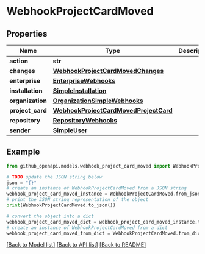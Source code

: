 # WebhookProjectCardMoved


## Properties

Name | Type | Description | Notes
------------ | ------------- | ------------- | -------------
**action** | **str** |  | 
**changes** | [**WebhookProjectCardMovedChanges**](WebhookProjectCardMovedChanges.md) |  | [optional] 
**enterprise** | [**EnterpriseWebhooks**](EnterpriseWebhooks.md) |  | [optional] 
**installation** | [**SimpleInstallation**](SimpleInstallation.md) |  | [optional] 
**organization** | [**OrganizationSimpleWebhooks**](OrganizationSimpleWebhooks.md) |  | [optional] 
**project_card** | [**WebhookProjectCardMovedProjectCard**](WebhookProjectCardMovedProjectCard.md) |  | 
**repository** | [**RepositoryWebhooks**](RepositoryWebhooks.md) |  | [optional] 
**sender** | [**SimpleUser**](SimpleUser.md) |  | 

## Example

```python
from github_openapi.models.webhook_project_card_moved import WebhookProjectCardMoved

# TODO update the JSON string below
json = "{}"
# create an instance of WebhookProjectCardMoved from a JSON string
webhook_project_card_moved_instance = WebhookProjectCardMoved.from_json(json)
# print the JSON string representation of the object
print(WebhookProjectCardMoved.to_json())

# convert the object into a dict
webhook_project_card_moved_dict = webhook_project_card_moved_instance.to_dict()
# create an instance of WebhookProjectCardMoved from a dict
webhook_project_card_moved_from_dict = WebhookProjectCardMoved.from_dict(webhook_project_card_moved_dict)
```
[[Back to Model list]](../README.md#documentation-for-models) [[Back to API list]](../README.md#documentation-for-api-endpoints) [[Back to README]](../README.md)


